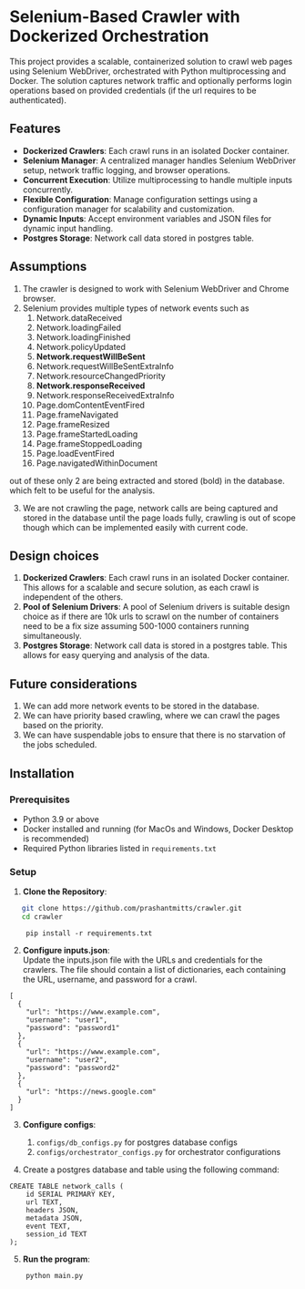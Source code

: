 # **Selenium-Based Crawler with Dockerized Orchestration**

This project provides a scalable, containerized solution to crawl web pages using Selenium WebDriver, orchestrated with
Python multiprocessing and Docker. The solution captures network traffic and optionally performs login operations based
on provided credentials (if the url requires to be authenticated).

## **Features**

- **Dockerized Crawlers**: Each crawl runs in an isolated Docker container.
- **Selenium Manager**: A centralized manager handles Selenium WebDriver setup, network traffic logging, and browser
  operations.
- **Concurrent Execution**: Utilize multiprocessing to handle multiple inputs concurrently.
- **Flexible Configuration**: Manage configuration settings using a configuration manager for scalability and
  customization.
- **Dynamic Inputs**: Accept environment variables and JSON files for dynamic input handling.
- **Postgres Storage**: Network call data stored in postgres table.

## **Assumptions**

1. The crawler is designed to work with Selenium WebDriver and Chrome browser.
2. Selenium provides multiple types of network events such as
    1. Network.dataReceived
    2. Network.loadingFailed
    3. Network.loadingFinished
    4. Network.policyUpdated
    5. **Network.requestWillBeSent**
    6. Network.requestWillBeSentExtraInfo
    7. Network.resourceChangedPriority
    8. **Network.responseReceived**
    9. Network.responseReceivedExtraInfo
    10. Page.domContentEventFired
    11. Page.frameNavigated
    12. Page.frameResized
    13. Page.frameStartedLoading
    14. Page.frameStoppedLoading
    15. Page.loadEventFired
    16. Page.navigatedWithinDocument

out of these only 2 are being extracted and stored (bold) in the database. which felt to be useful for the analysis.

3. We are not crawling the page, network calls are being captured and stored in the database until the page loads fully,
   crawling is out of scope though which can be implemented easily with current code.

## **Design choices**

1. **Dockerized Crawlers**: Each crawl runs in an isolated Docker container. This allows for a scalable and secure
   solution, as each crawl is independent of the others.
2. **Pool of Selenium Drivers**: A pool of Selenium drivers is suitable design choice as if there are 10k urls to scrawl
   on the number of containers need to be a fix size assuming 500-1000 containers running simultaneously.
3. **Postgres Storage**: Network call data is stored in a postgres table. This allows for easy querying and analysis of
   the data.

## **Future considerations**

1. We can add more network events to be stored in the database.
2. We can have priority based crawling, where we can crawl the pages based on the priority.
3. We can have suspendable jobs to ensure that there is no starvation of the jobs scheduled.

## **Installation**

### **Prerequisites**

- Python 3.9 or above
- Docker installed and running (for MacOs and Windows, Docker Desktop is recommended)
- Required Python libraries listed in `requirements.txt`

### **Setup**

1. **Clone the Repository**:

```bash
   git clone https://github.com/prashantmitts/crawler.git
   cd crawler
```

```
    pip install -r requirements.txt
```

2. **Configure inputs.json**:  
   Update the inputs.json file with the URLs and credentials for the crawlers. The file
   should contain a list of dictionaries, each containing the URL, username, and password for a crawl.

```
[
  {
    "url": "https://www.example.com",
    "username": "user1",
    "password": "password1"
  },
  {
    "url": "https://www.example.com",
    "username": "user2",
    "password": "password2"
  },
  {
    "url": "https://news.google.com"
  }
]
```

3. **Configure configs**:
    1. ``configs/db_configs.py`` for postgres database configs
    2. ``configs/orchestrator_configs.py`` for orchestrator configurations

4. Create a postgres database and table using the following command:

```
CREATE TABLE network_calls (
    id SERIAL PRIMARY KEY,
    url TEXT,
    headers JSON,
    metadata JSON,
    event TEXT,
    session_id TEXT
);
```

5. **Run the program**:

```
    python main.py
```
